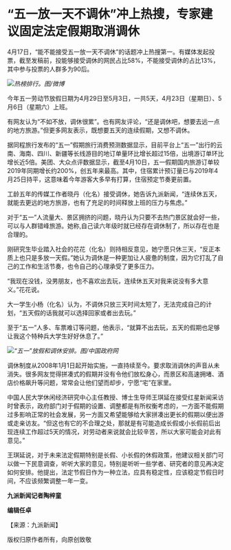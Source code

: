 # “五一放一天不调休”冲上热搜，专家建议固定法定假期取消调休

4月17日，“能不能接受五一放一天不调休”的话题冲上热搜第一。有媒体发起投票，截至发稿前，投能够接受调休的网民占比58%，不能接受调休的占比13%，其中参与投票的人群多为90后。

![](https://inews.gtimg.com/om_bt/O3Dt54Q5KaWh41cIAcJ043GPm8-WNE3FRImA_o1_pKNZoAA/1000)_热榜排行。图/微博_

今年五一劳动节放假日期为4月29日至5月3日，一共5天，4月23日（星期日）、5月6日（星期六）上班。

有网友认为“不如不放，调休很累”。也有网友评论，“还是调休吧，想要去远一点的地方旅游。”但更多网友表示，既想要五天的连续假期，又想不调休。

据同程旅行发布的“五一”假期旅行消费预测数据显示，目前平台上“五一”出行的云南、海南、四川、新疆等长线游目的地订单量环比增长超过15倍，出境游订单环比增长近5倍。美团、大众点评数据显示，截至4月10日，五一假期国内旅游订单较2019年同期增长约200%，创五年来最高。其中，住宿累计预订量已与2019年4月25日持平，这意味着今年游客大多早有打算，住宿预定节奏更前置。

工龄五年的传媒工作者晓丹（化名）接受调休，她告诉九派新闻，“连续休五天，就能去更远的地方旅游，也有了充足的时间释放上班的压力与焦虑。”

对于“五一”人流量大、景区拥挤的问题，晓丹认为只要不去热门景区就会好一些，可以与人群错峰旅游。她称,自己读六年级时就已经存在调休制了，所以存在也是合理的。

刚研究生毕业踏入社会的花花（化名）则持相反意见，她宁愿只休三天，“反正本质上也只是多放一天假。”她认为调休是一种更加让人疲惫的制度，因为它打乱了自己的工作和生活节奏，也令自己的心理承受了更多压力。

“我现在没钱，没男朋友，也不喜欢出去玩，连续休五天对我来说没有多大意义。”花花说。

大一学生小杨（化名）认为，不调休只放三天时间太短了，无法完成自己的计划，“五天假的话我就可以选择回家或者出去玩。”

至于“五一”人多、车票难订等问题，他表示，“就算不出去玩，五天的假期也足够让我这个特种兵大学生好好休息了。”

![](https://inews.gtimg.com/om_bt/OmavAamROZ5X7Lndq4FptdRcRxD9xOOPn08bnSgJDPe-8AA/1000)_“五一”放假和调休安排。图/中国政府网_

调休制度从2008年1月1日起开始实施，一直持续至今。要求取消调休的声音从未消失。很多网友觉得拼凑式的假期并没有令他们放松身心，而景区和高速拥堵、酒店价格飙升等问题，常常会让他们望而却步，宁愿“宅”在家里。

中国人民大学休闲经济研究中心主任教授、博士生导师王琪延在接受红星新闻采访时曾表示，政府部门对于假期的设置、调整都是有所权衡考虑的，一方面不能假期过多影响正常的社会发展，另一方面又希望能够给大家拼凑出更长的假期以便出游或走亲访友。“但这也有它的不合理之处，那就是有可能造成长假或小长假前后出现连续工作超过5天的情况，对劳动者来说就会比较辛苦，所以大家可能会对此有意见。”

王琪延说，对于未来法定假期特别是长假、小长假的休假政策，他建议相关部门可以做一下民意调查，听听大家的意见，特别是听听一些学者、研究者的意见再决定如何安排。他提出，法定节假日作为一种立法，应具有稳定性，应该稳定节假日时间，不应该频繁调整一年一变。

**九派新闻记者陶梓童**

**编辑任卓**

【来源：九派新闻】

版权归原作者所有，向原创致敬

